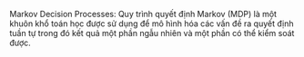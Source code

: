 Markov Decision Processes:
Quy trình quyết định Markov (MDP) là một khuôn khổ toán học được sử dụng để mô hình hóa các vấn đề ra quyết định tuần tự trong đó kết quả một phần ngẫu nhiên và một phần có thể kiểm soát được.
